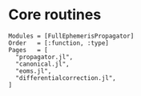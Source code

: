 # Core routines

```@autodocs
Modules = [FullEphemerisPropagator]
Order   = [:function, :type]
Pages   = [
  "propagator.jl",
  "canonical.jl",
  "eoms.jl",
  "differentialcorrection.jl",
]
```